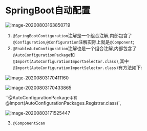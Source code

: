 # SpringBoot自动配置

![image-20200803163850719](https://fechin-leyou.oss-cn-beijing.aliyuncs.com/PicGo/image-20200803163850719.png)

1. `@SpringBootContiguration`注解是一个组合注解,内部包含了`@Configuration`,`@Configuration`注解实际上就是`@Component`;
2. `@EnableAutoConfiguration`注解也是一个组合注解,内部包含了`@AutoConfigurationPackage`和`@Import(AutoConfigurationImportSelector.class)`,其中`@Import(AutoConfigurationImportSelector.class)`有方法如下:

![image-20200803170411160](https://fechin-leyou.oss-cn-beijing.aliyuncs.com/PicGo/image-20200803170411160.png)

![image-20200803170433865](https://fechin-leyou.oss-cn-beijing.aliyuncs.com/PicGo/image-20200803170433865.png)

``@AutoConfigurationPackage`中有`@Import(AutoConfigurationPackages.Registrar.class)`,

![image-20200803171525447](https://fechin-leyou.oss-cn-beijing.aliyuncs.com/PicGo/image-20200803171525447.png)

3. `@ComponentScan`

